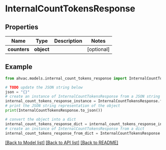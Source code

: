 # InternalCountTokensResponse


## Properties

Name | Type | Description | Notes
------------ | ------------- | ------------- | -------------
**counters** | **object** |  | [optional] 

## Example

```python
from ahvac.models.internal_count_tokens_response import InternalCountTokensResponse

# TODO update the JSON string below
json = "{}"
# create an instance of InternalCountTokensResponse from a JSON string
internal_count_tokens_response_instance = InternalCountTokensResponse.from_json(json)
# print the JSON string representation of the object
print(InternalCountTokensResponse.to_json())

# convert the object into a dict
internal_count_tokens_response_dict = internal_count_tokens_response_instance.to_dict()
# create an instance of InternalCountTokensResponse from a dict
internal_count_tokens_response_from_dict = InternalCountTokensResponse.from_dict(internal_count_tokens_response_dict)
```
[[Back to Model list]](../README.md#documentation-for-models) [[Back to API list]](../README.md#documentation-for-api-endpoints) [[Back to README]](../README.md)


